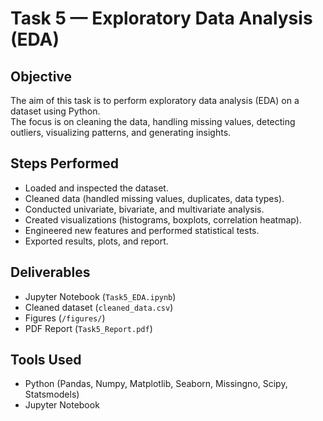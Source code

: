 # Task 5 — Exploratory Data Analysis (EDA)

## Objective
The aim of this task is to perform exploratory data analysis (EDA) on a dataset using Python.  
The focus is on cleaning the data, handling missing values, detecting outliers, visualizing patterns, and generating insights.

## Steps Performed
- Loaded and inspected the dataset.  
- Cleaned data (handled missing values, duplicates, data types).  
- Conducted univariate, bivariate, and multivariate analysis.  
- Created visualizations (histograms, boxplots, correlation heatmap).  
- Engineered new features and performed statistical tests.  
- Exported results, plots, and report.

## Deliverables
- Jupyter Notebook (`Task5_EDA.ipynb`)  
- Cleaned dataset (`cleaned_data.csv`)  
- Figures (`/figures/`)  
- PDF Report (`Task5_Report.pdf`)  

## Tools Used
- Python (Pandas, Numpy, Matplotlib, Seaborn, Missingno, Scipy, Statsmodels)  
- Jupyter Notebook
